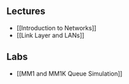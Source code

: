 ## Lectures
- [[Introduction to Networks]]
- [[Link Layer and LANs]]


## Labs
- [[MM1 and MM1K Queue Simulation]]